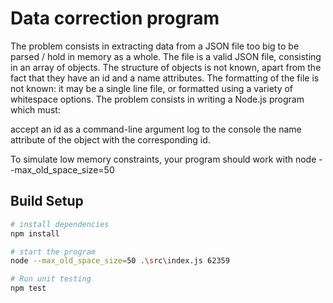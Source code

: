 # Data correction program
The problem consists in extracting data from a JSON file too big to be parsed / hold in memory as a whole.
The file is a valid JSON file, consisting in an array of objects. The structure of objects is not known, apart from the fact that they have an id and a name attributes.
The formatting of the file is not known: it may be a single line file, or formatted using a variety of whitespace options.
The problem consists in writing a Node.js program which must:

accept an id as a command-line argument
log to the console the name attribute of the object with the corresponding id.

To simulate low memory constraints, your program should work with node --max_old_space_size=50
## Build Setup

``` bash
# install dependencies
npm install

# start the program
node --max_old_space_size=50 .\src\index.js 62359

# Run unit testing
npm test

```

